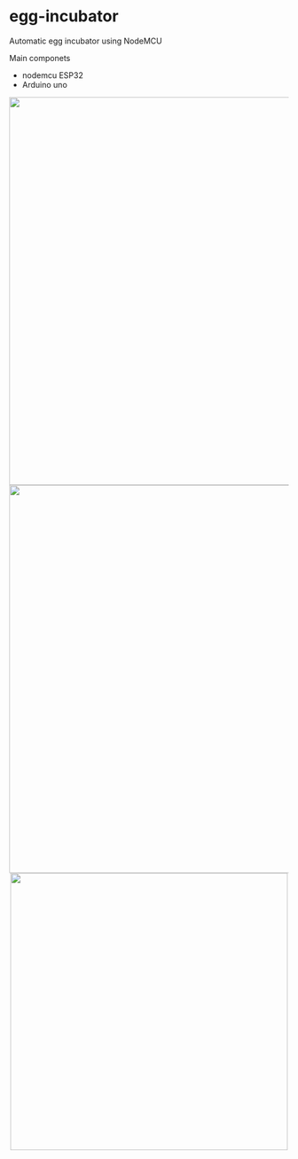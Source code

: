 # egg-incubator
Automatic egg incubator using NodeMCU


Main componets
  - nodemcu ESP32
  - Arduino uno
<div align="center">
<img src="https://user-images.githubusercontent.com/86099252/185855401-5ff91c96-f261-4704-8230-aa7b3e90173f.png" width="700">
<img src="https://user-images.githubusercontent.com/86099252/185856217-89159f8f-4082-419f-885a-4dc27683998c.png" width="700">
<img src="https://user-images.githubusercontent.com/86099252/185867429-88e26131-6414-442c-b2bc-c300f77cd48a.jpeg" width="500">
</div>

